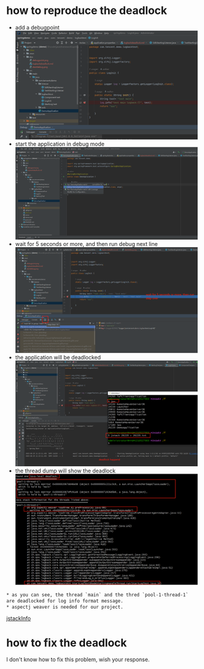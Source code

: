 # how to reproduce the deadlock
* add a debugpoint
![debugpoint](debugpoint.png)
* start the application in debug mode
![startdebug](startdebug.png)
* wait for 5 seconds or more, and then run debug next line
![waitAndDebug](waitAnddebug.png)
* the application will be deadlocked
![deadlockhappend](deadlockhappened.png)
* the thread dump will show the deadlock
![deadlockstackinfo](deadlokstackinfo.png)
```agsl
* as you can see, the thread `main` and the thred `pool-1-thread-1` are deadlocked for log info format message.
* aspectj weaver is needed for our project.
```

[jstackInfo](26220.txt)

# how to fix the deadlock
I don't know how to fix this problem, wish your response.
